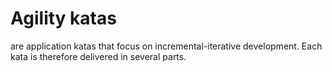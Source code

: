 # Agility katas
are application katas that focus on incremental-iterative development. 
Each kata is therefore delivered in several parts.